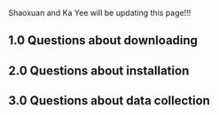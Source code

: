 Shaoxuan and Ka Yee will be updating this page!!!

## 1.0 Questions about downloading ##

## 2.0 Questions about installation ##

## 3.0 Questions about data collection ##